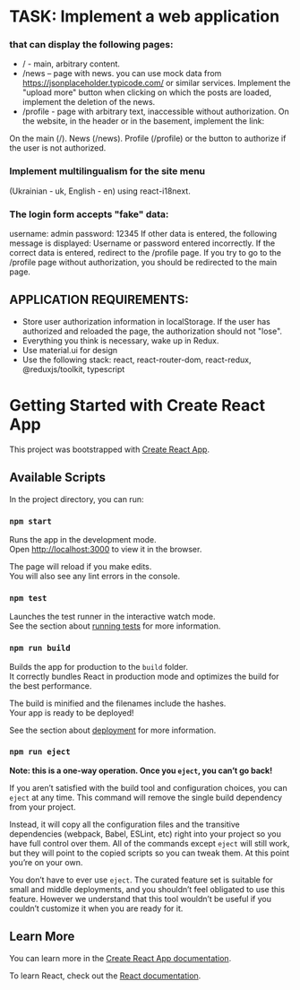 
# TASK: Implement a web application 
### that can display the following pages:

- / - main, arbitrary content.
-  /news – page with news. you can use mock data from https://jsonplaceholder.typicode.com/ or similar services. Implement the "upload more" button when clicking on which the posts are loaded, implement the deletion of the news.
-  /profile - page with arbitrary text, inaccessible without authorization.
On the website, in the header or in the basement, implement the link:

  On the main (/).
  News (/news).
  Profile (/profile) or the button to authorize if the user is not authorized.

### Implement multilingualism for the site menu 
(Ukrainian - uk, English - en) using react-i18next.

### The login form accepts "fake" data:
username: admin
password: 12345
If other data is entered, the following message is displayed:
Username or password entered incorrectly.
If the correct data is entered, redirect to the /profile page.
If you try to go to the /profile page without authorization, you should be redirected to the main page.

## APPLICATION REQUIREMENTS:
 -  Store user authorization information in localStorage. If the user has authorized and reloaded the page, the authorization should not "lose".
 - Everything you think is necessary, wake up in Redux.
 - Use material.ui for design
 - Use the following stack: react, react-router-dom, react-redux, @reduxjs/toolkit, typescript





# Getting Started with Create React App

This project was bootstrapped with [Create React App](https://github.com/facebook/create-react-app).

## Available Scripts

In the project directory, you can run:

### `npm start`

Runs the app in the development mode.\
Open [http://localhost:3000](http://localhost:3000) to view it in the browser.

The page will reload if you make edits.\
You will also see any lint errors in the console.

### `npm test`

Launches the test runner in the interactive watch mode.\
See the section about [running tests](https://facebook.github.io/create-react-app/docs/running-tests) for more information.

### `npm run build`

Builds the app for production to the `build` folder.\
It correctly bundles React in production mode and optimizes the build for the best performance.

The build is minified and the filenames include the hashes.\
Your app is ready to be deployed!

See the section about [deployment](https://facebook.github.io/create-react-app/docs/deployment) for more information.

### `npm run eject`

**Note: this is a one-way operation. Once you `eject`, you can’t go back!**

If you aren’t satisfied with the build tool and configuration choices, you can `eject` at any time. This command will remove the single build dependency from your project.

Instead, it will copy all the configuration files and the transitive dependencies (webpack, Babel, ESLint, etc) right into your project so you have full control over them. All of the commands except `eject` will still work, but they will point to the copied scripts so you can tweak them. At this point you’re on your own.

You don’t have to ever use `eject`. The curated feature set is suitable for small and middle deployments, and you shouldn’t feel obligated to use this feature. However we understand that this tool wouldn’t be useful if you couldn’t customize it when you are ready for it.

## Learn More

You can learn more in the [Create React App documentation](https://facebook.github.io/create-react-app/docs/getting-started).

To learn React, check out the [React documentation](https://reactjs.org/).
